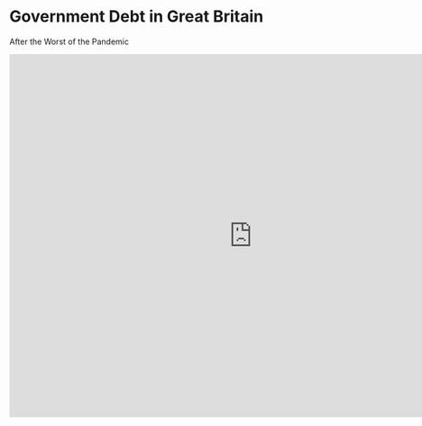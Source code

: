 # Government Debt in Great Britain
After the Worst of the Pandemic

<iframe src="https://data.oecd.org/chart/6SeP" width="860" height="645" style="border: 0" mozallowfullscreen="true" webkitallowfullscreen="true" allowfullscreen="true"><a href="https://data.oecd.org/chart/6SeP" target="_blank">OECD Chart: General government debt, Total, % of GDP, Annual, 2021</a></iframe>

<div class="flourish-embed flourish-chart" data-src="visualisation/11722365"><script src="https://public.flourish.studio/resources/embed.js"></script></div>

<div class="flourish-embed flourish-map" data-src="visualisation/11722672"><script src="https://public.flourish.studio/resources/embed.js"></script></div>
